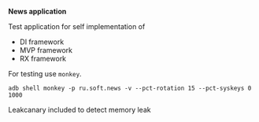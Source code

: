 **News application**

Test application for self implementation of
- DI framework
- MVP framework
- RX framework


For testing use `monkey`.

`adb shell monkey -p ru.soft.news -v --pct-rotation 15 --pct-syskeys 0  1000`

Leakcanary included to detect memory leak
